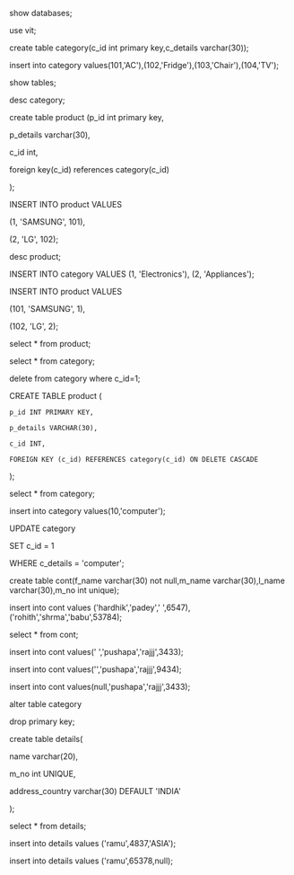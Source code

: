show databases;

use vit;

create table category(c_id int primary key,c_details varchar(30));

insert into category values(101,'AC'),(102,'Fridge'),(103,'Chair'),(104,'TV');



show tables;

desc category;

create table product (p_id int primary key,

p_details varchar(30),

c_id int,

foreign key(c_id) references category(c_id)

);



INSERT INTO product VALUES 

(1, 'SAMSUNG', 101),

(2, 'LG', 102);

desc product;

INSERT INTO category VALUES (1, 'Electronics'), (2, 'Appliances');

INSERT INTO product VALUES 

(101, 'SAMSUNG', 1),

(102, 'LG', 2);

select * from product;

select * from category;

delete from category where c_id=1;

CREATE TABLE product (

    p_id INT PRIMARY KEY,

    p_details VARCHAR(30),

    c_id INT,

    FOREIGN KEY (c_id) REFERENCES category(c_id) ON DELETE CASCADE

);

select * from category;

insert into category values(10,'computer');



UPDATE category

SET c_id = 1

WHERE c_details = 'computer';

create table cont(f_name varchar(30) not null,m_name varchar(30),l_name varchar(30),m_no int unique);

insert into cont values ('hardhik','padey',' ',6547),('rohith','shrma','babu',53784);

select * from cont;

insert into cont values(' ','pushapa','rajjj',3433);

insert into cont values('','pushapa','rajjj',9434);

insert into cont values(null,'pushapa','rajjj',3433);



alter table category

drop primary key;



create table details(

name varchar(20),

m_no int UNIQUE,

address_country varchar(30) DEFAULT 'INDIA'

);

select * from details;

insert into details values ('ramu',4837,'ASIA');

insert into details values ('ramu',65378,null);
